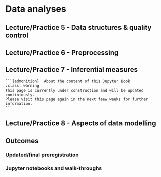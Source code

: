 # Data analyses

## Lecture/Practice 5 - Data structures & quality control

## Lecture/Practice 6 - Preprocessing

## Lecture/Practice 7 - Inferential measures
````{margin}
```{admonition}  About the content of this Jupyter Book
:class: warning
This page is currently under construction and will be updated continiously.
Please visit this page again in the next feew weeks for further information.
```
````

## Lecture/Practice 8 - Aspects of data modelling

## Outcomes

### Updated/final preregistration	

### Jupyter notebooks and walk-throughs
